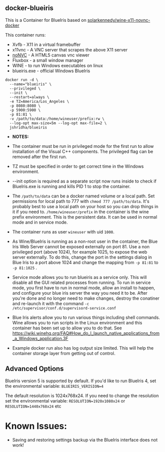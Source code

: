 ## docker-blueiris

This is a Container for BlueIris based on [solarkennedy/wine-x11-novnc-docker
](https://github.com/solarkennedy/wine-x11-novnc-docker)

This container runs:

* Xvfb - X11 in a virtual framebuffer
* x11vnc - A VNC server that scrapes the above X11 server
* [noNVC](https://kanaka.github.io/noVNC/) - A HTML5 canvas vnc viewer
* Fluxbox - a small window manager
* WINE - to run Windows executables on linux
* blueiris.exe - official Windows BlueIris

```
docker run -d \
  --name="blueiris" \
  --privileged \
  --init \
  --restart=always \
  -e TZ=America/Los_Angeles \
  -p 8080:8080 \
  -p 5900:5900 \
  -p 81:81 \
  -v /path/to/data:/home/wineuser/prefix:rw \
  --log-opt max-size=5m --log-opt max-file=2 \
  jshridha/blueiris
  ```
* **NOTES:**

* The container must be run in privileged mode for the first run to allow installation of the Visual C++ components. The privileged flag can be removed after the first run.
* TZ must be specified in order to get correct time in the Windows environment.
* --init option is required as a separate script now runs inside to check if BlueIris.exe is running and kills PID 1 to stop the container.
* The `/path/to/data` can be a docker named volume or a local path.  Set permissions for local path to 777 with `chmod 777 /path/to/data`.  It's probably best to use a local path on your host so you can drop things in it if you need to.  `/home/wineuser/prefix` in the container is the wine prefix environment.  This is the persistent data.  It can be used in normal mode and in service mode.
* The container runs as user `wineuser` with uid `1000`.  

* As Wine/BlueIris is running as a non-root user in the container, the Blue Iris Web Server cannot be exposed externally on port 81. Use a non privileged port (above 1024), for example 1025, to expose the web server externally. To do this, change the port in the settings dialog in Blue Iris to a port above 1024 and change the mapping from ``-p 81:81`` to ``-p 81:1025`` .

* Service mode allows you to run blueiris as a service only.  This will disable all the GUI related processes from running.  To run in service mode, you first have to run in normal mode, allow an install to happen, and configure your blue iris server the way you need it to be.  After you're done and no longer need to make changes, destroy the conatiner and re-launch it with the command `-c /etc/supervisor/conf.d/supervisord-service.conf`
* Blue Iris alerts allow you to run various things including shell commands.  Wine allows you to run scripts in the Linux environment and this container has been set up to allow you to do that.  See https://wiki.winehq.org/FAQ#How_do_I_launch_native_applications_from_a_Windows_application.3F
* Example docker run also has log output size limited.  This will help the container storage layer from getting out of control.

## Advanced Options

BlueIris version 5 is supported by default. If you'd like to run BlueIris 4, set the environmental variable:
```BLUEIRIS_VERISION=4```

The default resolution is 1024x768x24. If you need to change the resolution set the environmental variable:
`RESOLUTION=1920x1080x24` or `RESOLUTION=1440x768x24` etc

# Known Issues:
* Saving and restoring settings backup via the BlueIris interface does not work!
